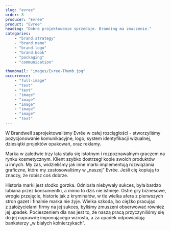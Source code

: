 ```yaml
---
slug: "evree"
order: 8
producer: "Evree"
product: "Evree"
heading: "Dobre projektowanie sprzedaje. Branding ma znaczenie."
categories:
    - "brand.strategy"
    - "brand.name"
    - "brand.logo"
    - "brand.book"
    - "packaging"
    - "communication"

thumbnail: "images/Evree-Thumb.jpg"
occurrence:
    - "full-image"
    - "text"
    - "text"
    - "image"
    - "image"
    - "image"
    - "image"
    - "image"
    - "text"
---
```

W Brandwell zaprojektowaliśmy Evrēe w całej rozciągłości - stworzyliśmy pozycjonowanie komunikacyjne, logo, system identyfikacji wizualnej, dziesiątki projektów opakowań, oraz reklamy. 

Marka w zaledwie trzy lata stała się istotnym i rozpoznawalnym graczem na rynku kosmetycznym. Klient szybko dostrzegł kopie swoich produktów u innych. My zaś, widzieliśmy jak inne marki implementują rozwiązania graficzne, które my zastosowaliśmy w „naszej” Evrēe. Jeśli cię kopiują to znaczy, że robisz coś dobrze.

Historia marki jest słodko gorzka. Odniosła niebywały sukces, była bardzo lubiana przez konsumentki, a mimo to dziś nie istnieje. Ostre gry biznesowe, wrogie przejęcie, historie jak z kryminałów, w tle wielka afera z pierwszych stron gazet i finalnie marka nie żyje. Wielka szkoda, bo ciężko pracując z założycielami firmy na jej sukces, byliśmy zmuszeni obserwować również jej upadek. Pocieszeniem dla nas jest to, że naszą pracą przyczyniliśmy się do jej naprawdę imponującego wzrostu, a za upadek odpowiadają banksterzy „w białych kołnierzykach”.
  